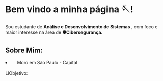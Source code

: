<h1>Bem vindo a minha página 🪡!</h1>

<p>Sou estudante de <strong>Análise e Desenvolvimento de Sistemas</strong> , com foco e maior interesse na área de <strong>🛡️Cibersegurança.</strong></p>

<h2>Sobre Mim:</h2>

<p><li><img src="https://cdn-icons-png.flaticon.com/512/197/197386.png" width="13"/> Moro em São Paulo - Capital</li> <br>LiObjetivo:</p>
